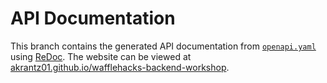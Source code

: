 # API Documentation

This branch contains the generated API documentation from [`openapi.yaml`](https://github.com/akrantz01/wafflehacks-backend-workshop/blob/main/openapi.yaml)
using [ReDoc](https://github.com/redocly/redoc). The website can be viewed at [akrantz01.github.io/wafflehacks-backend-workshop](https://akrantz01.github.io/wafflehacks-backend-workshop).
